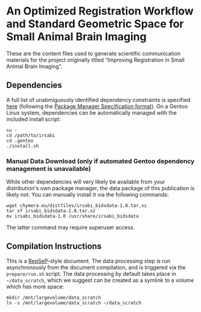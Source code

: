 # An Optimized Registration Workflow and Standard Geometric Space for Small Animal Brain Imaging

These are the content files used to generate scientific communication materials for the project originally titled “Improving Registration in Small Animal Brain Imaging”.

## Dependencies

A full list of unabmiguously identified dependency constraints is specified [here](.gentoo/sci-publications/irsabi/irsabi-99999.ebuild) (following the [Package Manager Specification format](https://dev.gentoo.org/~ulm/pms/head/pms.html#x1-690008.2)). 
On a Gentoo Linux system, dependencies can be automatically managed with the included install script:

```
su -
cd /path/to/irsabi
cd .gentoo
./install.sh
```

### Manual Data Download (only if automated Gentoo dependency management is unavailable)

While other dependencies will very likely be available from your distribution's own package manager, the data package of this publication is likely not.
You can manually install it via the following commands:

```
wget chymera.eu/distfiles/irsabi_bidsdata-1.0.tar.xz
tar xf irsabi_bidsdata-1.0.tar.xz
mv irsabi_bidsdata-1.0 /usr/share/irsabi_bidsdata
```

The latter command may require superuser access.

## Compilation Instructions

This is a [RepSeP](https://github.com/TheChymera/RepSeP)-style document.
The data processing step is run asynchronously from the document compilation, and is triggered via the `prepare/run.sh` script.
The data processing by default takes place in `~/data_scratch`, which we suggest can be created as a symlink to a volume which has more space:

```
mkdir /mnt/largevolume/data_scratch
ln -s /mnt/largevolume/data_scratch ~/data_scratch
```
